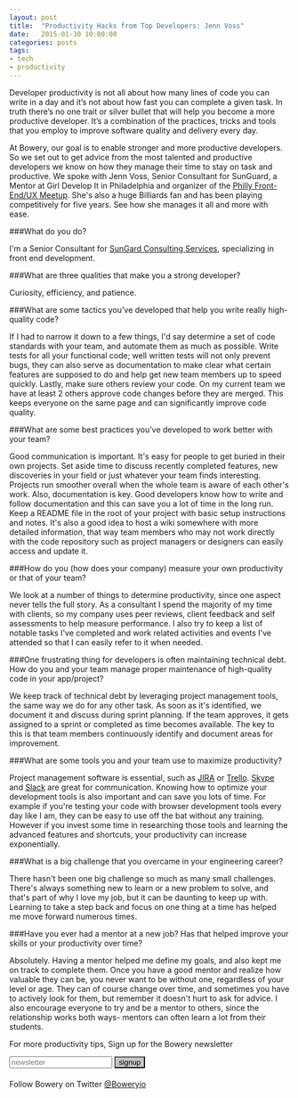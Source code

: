 ```yaml
---
layout: post
title:  "Productivity Hacks from Top Developers: Jenn Voss"
date:   2015-01-30 10:00:00
categories: posts
tags:
- tech
- productivity
---
```


Developer productivity is not all about how many lines of code you can write in a day and it’s not about how fast you can complete a given task. In truth there’s no one trait or silver bullet that will help you become a more productive developer. It’s a combination of the practices, tricks and tools that you employ to improve software quality and delivery every day. 

At Bowery, our goal is to enable stronger and more productive developers. So we set out to get advice from the most talented and productive developers we know on how they manage their time to stay on task and productive. We spoke with Jenn Voss, Senior Consultant for SunGuard, a Mentor at Girl Develop It in Philadelphia and organizer of the [Philly Front-End/UX Meetup](http://www.meetup.com/phlfux/). She's also a huge Billiards fan and has been playing competitively for five years. See how she manages it all and more with ease. 

###What do you do?

I'm a Senior Consultant for [SunGard Consulting Services](http://www.sungard.com/), specializing in front end development.
		
###What are three qualities that make you a strong developer?
	
Curiosity, efficiency, and patience.

###What are some tactics you’ve developed that help you write really high-quality code?

If I had to narrow it down to a few things, I'd say determine a set of code standards with your team, and automate them as much as possible. Write tests for all your functional code; well written tests will not only prevent bugs, they can also serve as documentation to make clear what certain features are supposed to do and help get new team members up to speed quickly. Lastly, make sure others review your code. On my current team we have at least 2 others approve code changes before they are merged. This keeps everyone on the same page and can significantly improve code quality. 
	
	
###What are some best practices you’ve developed to work better with your team?

Good communication is important. It's easy for people to get buried in their own projects. Set aside time to discuss recently completed features, new discoveries in your field or just whatever your team finds interesting. Projects run smoother overall when the whole team is aware of each other's work. Also, documentation is key. Good developers know how to write and follow documentation and this can save you a lot of time in the long run. Keep a README file in the root of your project with basic setup instructions and notes. It's also a good idea to host a wiki somewhere with more detailed information, that way team members who may not work directly with the code repository such as project managers or designers can easily access and update it.
	

###How do you (how does your company) measure your own productivity or that of your team?

We look at a number of things to determine productivity, since one aspect never tells the full story. As a consultant I spend the majority of my time with clients, so my company uses peer reviews, client feedback and self assessments to help measure performance. I also try to keep a list of notable tasks I've completed and work related activities and events I've attended so that I can easily refer to it when needed.


###One frustrating thing for developers is often maintaining technical debt. How do you and your team manage proper maintenance of high-quality code in your app/project?

We keep track of technical debt by leveraging project management tools, the same way we do for any other task. As soon as it's identified, we document it and discuss during sprint planning. If the team approves, it gets assigned to a sprint or completed as time becomes available. The key to this is that team members continuously identify and document areas for improvement. 


###What are some tools you and your team use to maximize productivity?

Project management software is essential, such as [JIRA](https://www.atlassian.com/software/jira) or [Trello](https://trello.com/). [Skype](skype.com) and [Slack](slack.com) are great for communication. Knowing how to optimize your development tools is also important and can save you lots of time. For example if you're testing your code with browser development tools every day like I am, they can be easy to use off the bat without any training. However if you invest some time in researching those tools and learning the advanced features and shortcuts, your productivity can increase exponentially.  


###What is a big challenge that you overcame in your engineering career?

There hasn't been one big challenge so much as many small challenges. There's always something new to learn or a new problem to solve, and that's part of why I love my job, but it can be daunting to keep up with. Learning to take a step back and focus on one thing at a time has helped me move forward numerous times.
	

###Have you ever had a mentor at a new job? Has that helped improve your skills or your productivity over time?

Absolutely. Having a mentor helped me define my goals, and also kept me on track to complete them. Once you have a good mentor and realize how valuable they can be, you never want to be without one, regardless of your level or age. They can of course change over time, and sometimes you have to actively look for them, but remember it doesn't hurt to ask for advice. I also encourage everyone to try and be a mentor to others, since the relationship works both ways- mentors can often learn a lot from their students.
	
For more productivity tips, Sign up for the Bowery newsletter

<form action="https://formkeep.com/f/a9d9bd96ce41" method="POST" class="subscribe" style="overflow: hidden; margin-bottom: 20px;">
  <span class="cover email-cover" style="background: rgb(191, 191, 191);"></span>
  <input class="email-submit" type="email" name="email" placeholder="newsletter" required="" style="color: rgb(198, 198, 198)">
  <span class="cover submit-cover"></span>
  <input type="submit" value="signup" style="background: rgb(198, 198, 198);">
</form>

Follow Bowery on Twitter [@Boweryio](https://twitter.com/boweryio)
	
	



